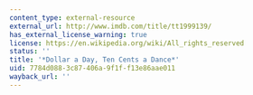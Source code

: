 ```yaml
---
content_type: external-resource
external_url: http://www.imdb.com/title/tt1999139/
has_external_license_warning: true
license: https://en.wikipedia.org/wiki/All_rights_reserved
status: ''
title: '*Dollar a Day, Ten Cents a Dance*'
uid: 7784d088-3c87-406a-9f1f-f13e86aae011
wayback_url: ''
---
```

